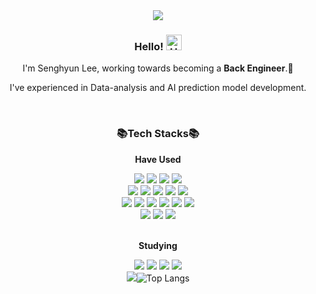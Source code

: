 <div align=center>
	<img src="https://capsule-render.vercel.app/api?type=cylinder&height=160&color=auto&text=snghyun%20Github🐣&fontSize=60&animation=twinkling" />	
</div>

<div align=center>
  <h3>Hello!  <img src="https://raw.githubusercontent.com/Tarikul-Islam-Anik/Animated-Fluent-Emojis/master/Emojis/Hand%20gestures/Hand%20with%20Fingers%20Splayed%20Light%20Skin%20Tone.png" alt="Hand with Fingers Splayed Light Skin Tone" width="25" height="25" /></h3>
  <p>I'm Senghyun Lee, working towards becoming a <strong>Back Engineer</strong>.💪</p> 
  <p>I've experienced in Data-analysis and AI prediction model development.</p>
</div>

<br>

<div align=center>
	<h3>📚Tech Stacks📚</h3>
	<p><strong>Have Used</strong></p>
	<img src="https://img.shields.io/badge/JavaScript-F7DF1E?style=flat&logo=JavaScript&logoColor=white" />
	<img src="https://img.shields.io/badge/Python-3776AB?style=flat&logo=Python&logoColor=white">
	<img src="https://img.shields.io/badge/SQL-4479A1?style=flat&logo=SQL&logoColor=white" />
	<img src="https://img.shields.io/badge/R-276DC3?style=flat&logo=R&logoColor=white" />
	<br>
 	<img src="https://img.shields.io/badge/ExpressJs-000000?style=flat&logo=Express&logoColor=white" />
	<img src="https://img.shields.io/badge/Flask-000000?style=flat&logo=flask&logoColor=white" />
	<img src="https://img.shields.io/badge/MongoDB-47A248?style=flat&logo=mongodb&logoColor=white" />
	<img src="https://img.shields.io/badge/AWS S3-569A31?style=flat&logo=amazons3&logoColor=white" />
	<img src="https://img.shields.io/badge/Elasticsearch-005571?style=flat&logo=elasticsearch&logoColor=white" />
	<br>
 	<img src="https://img.shields.io/badge/AWS EC2-FF9900?style=flat&logo=amazonec2&logoColor=white" />
	<img src="https://img.shields.io/badge/Nginx-009639?style=flat&logo=nginx&logoColor=white" />
	<img src="https://img.shields.io/badge/Docker-2496ED?style=flat&logo=docker&logoColor=white" />
	<img src="https://img.shields.io/badge/Linux-FCC624?style=flat&logo=linux&logoColor=white" />
	<img src="https://img.shields.io/badge/Git-F05032?style=flat&logo=git&logoColor=white" />
	<img src="https://img.shields.io/badge/Git LFS-F64935?style=flat&logo=gitlfs&logoColor=white" />
	<br>
	<img src="https://img.shields.io/badge/Selenium-43B02A?style=flat&logo=selenium&logoColor=white" />
	<img src="https://img.shields.io/badge/Scikit learn-F7931E?style=flat&logo=scikitlearn&logoColor=white" />
	<img src="https://img.shields.io/badge/Keras-D00000?style=flat&logo=keras&logoColor=white" />	
	<br>
	<br>
	<p><strong>Studying</strong></p>
 	<img src="https://img.shields.io/badge/TypeScript-3178C6?style=flat&logo=TypeScript&logoColor=white" />
  	<img src="https://img.shields.io/badge/Nest.js-E0234E?style=flat&logo=nestjs&logoColor=white" />
   	<img src="https://img.shields.io/badge/MySQL-4479A1?style=flat&logo=mysql&logoColor=white" />
	<img src="https://img.shields.io/badge/Jenkins-D24939?style=flat&logo=jenkins&logoColor=white" />
</div>


<div align=center>
	<img src="https://github-readme-stats.vercel.app/api/top-langs/?username=snghyun331&layout=donut&hide=Jupyter%20Notebook />	
</div>

    
[![Top Langs](https://github-readme-stats.vercel.app/api/top-langs/?username=snghyun331&layout=donut&hide=Jupyter%20Notebook)]([https://github.com/anuraghazra/github-readme-stats](https://github.com/snghyun331))






